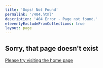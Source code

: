 ```yaml
---
title: 'Oops! Not Found'
permalink: '/404.html'
description: '404 Error - Page not found.'
eleventyExcludeFromCollections: true
layout: page
---
```


## Sorry, that page doesn't exist

[Please try visiting the home page](/)
